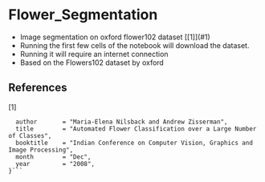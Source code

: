 # Flower_Segmentation
<ul>
  <li>Image segmentation on oxford flower102 dataset [[1]](#1)</li>
  <li>Running the first few cells of the notebook will download the dataset.</li>
  <li>Running it will require an internet connection</li>
  <li>Based on the Flowers102 dataset by oxford</li>
</ul>

## References
<a id="1">[1]</a> 
```@InProceedings{Nilsback08,
  author       = "Maria-Elena Nilsback and Andrew Zisserman",
  title        = "Automated Flower Classification over a Large Number of Classes",
  booktitle    = "Indian Conference on Computer Vision, Graphics and Image Processing",
  month        = "Dec",
  year         = "2008",
}```
